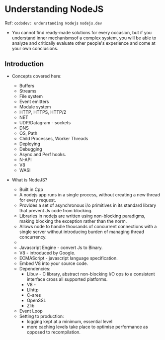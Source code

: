 # Understanding NodeJS

Ref:
`cododev: understanding Nodejs`
`nodejs.dev`


- You cannot find ready-made solutions for every occasion, but if you understand inner mechanismsof a complex system,
  you will be able to analyze and critically evaluate other people's experience and come at your own conclusions.
  
## Introduction

- Concepts covered here:
  - Buffers
  - Streams
  - File system
  - Event emitters
  - Module system
  - HTTP, HTTPS, HTTP/2
  - NET
  - UDP/Datagram - sockets
  - DNS
  - OS, Path
  - Child Processes, Worker Threads
  - Deploying
  - Debugging
  - Async and Perf hooks.
  - N-API
  - V8
  - WASI
  
- What is NodeJS?  
  - Built in Cpp
  - A nodejs app runs in a single process, without creating a new thread for every request.
  - Provides a set of asynchronous i/o primitives in its standard library that prevent Js code from blocking.
  - Libraries in nodejs are written using non-blocking paradigms, making blocking the exception rather than the norm.
  - Allows node to handle thousands of concurrent connections with a single server without introducing burden of managing thread concurrency.
  -  
  - Javascript Engine - convert Js to Binary.
  - V8 - introduced by Google.
  - ECMAScript - javascript language specification.
  - Embed V8 into your source code.
  - Dependencies:
    - Libuv - C library, abstract non-blocking I/O ops to a consistent interface cross all supported platforms.
    - V8 - 
    - Llhttp
    - C-ares
    - OpenSSL
    - Zlib
  - Event Loop
  - Setting to production:
    - logging kept at a minimum, essential level
    - more caching levels take place to optimise performance as opposed to recompilation.
  
